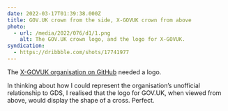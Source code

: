 ```yaml
---
date: 2022-03-17T01:39:38.000Z
title: GOV.UK crown from the side, X-GOVUK crown from above
photo:
  - url: /media/2022/076/d1/1.png
    alt: The GOV.UK crown logo, and the logo for X-GOVUK.
syndication:
  - https://dribbble.com/shots/17741977
---
```


The [X-GOVUK organisation on GitHub](https://x-govuk.github.io/posts/introduction/) needed a logo.

In thinking about how I could represent the organisation’s unofficial relationship to GDS, I realised that the logo for GOV.UK, when viewed from above, would display the shape of a cross. Perfect.
